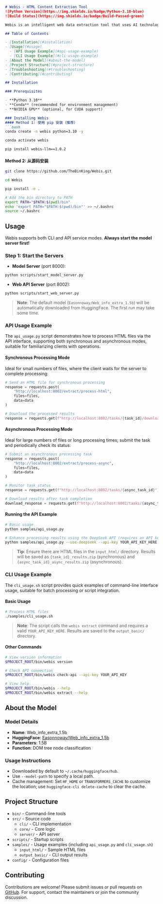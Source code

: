 ```markdown
# Webis - HTML Content Extraction Tool  
![Python Version](https://img.shields.io/badge/Python-3.10-blue)  
![Build Status](https://img.shields.io/badge/Build-Passed-green)  

Webis is an intelligent web data extraction tool that uses AI technology to automatically identify valuable information on web pages, filter out noise, and provide high-quality input for downstream AI training and knowledge base construction.  

## Table of Contents  

- [Installation](#installation)  
- [Usage](#usage)  
  - [API Usage Example](#api-usage-example)  
  - [CLI Usage Example](#cli-usage-example)  
- [About the Model](#about-the-model)  
- [Project Structure](#project-structure)  
- [Troubleshooting](#troubleshooting)  
- [Contributing](#contributing)  

## Installation  

### Prerequisites  

- **Python 3.10**  
- **Conda** (recommended for environment management)  
- **NVIDIA GPU** (optional, for CUDA support)  

### Installing Webis
#### Method 1: 使用 pip 安装（推荐）
```bash
conda create -n webis python=3.10 -y

conda activate webis

pip install webis-llm==1.0.2
```

#### Method 2: 从源码安装
```bash
git clone https://github.com/TheBinKing/Webis.git  

cd Webis  

pip install -e .  

# Add the bin directory to PATH  
export PATH="$PATH:$(pwd)/bin"  
echo 'export PATH="$PATH:$(pwd)/bin"' >> ~/.bashrc  
source ~/.bashrc  
```

## Usage
Webis supports both CLI and API service modes. **Always start the model server first!**  

### Step 1: Start the Servers
+ **Model Server** (port 8000):  

```bash
python scripts/start_model_server.py  
```

+ **Web API Server** (port 8002):  

```bash
python scripts/start_web_server.py  
```

> **Note**: The default model (`Easonnoway/Web_info_extra_1.5b`) will be automatically downloaded from HuggingFace. The first run may take some time.  
>

### API Usage Example
The `api_usage.py` script demonstrates how to process HTML files via the API interface, supporting both synchronous and asynchronous modes, suitable for familiarizing clients with operations.  

#### Synchronous Processing Mode
Ideal for small numbers of files, where the client waits for the server to complete processing:  

```python
# Send an HTML file for synchronous processing  
response = requests.post(  
    "http://localhost:8002/extract/process-html",  
    files=files,  
    data=data  
)  

# Download the processed results  
response = requests.get(f"http://localhost:8002/tasks/{task_id}/download", stream=True)  
```

#### Asynchronous Processing Mode
Ideal for large numbers of files or long processing times; submit the task and periodically check its status:  

```python
# Submit an asynchronous processing task  
response = requests.post(  
    "http://localhost:8002/extract/process-async",  
    files=files,  
    data=data  
)  

# Monitor task status  
response = requests.get(f"http://localhost:8002/tasks/{async_task_id}")  

# Download results after task completion  
download_response = requests.get(f"http://localhost:8002/tasks/{async_task_id}/download", stream=True)  
```

#### Running the API Example
```bash
# Basic usage  
python samples/api_usage.py  

# Enhance processing results using the DeepSeek API (requires an API key)  
python samples/api_usage.py --use-deepseek --api-key YOUR_API_KEY_HERE  
```

> **Tip**: Ensure there are HTML files in the `input_html/` directory. Results will be saved as `{task_id}_results.zip` (synchronous) and `{async_task_id}_async_results.zip` (asynchronous).  
>

### CLI Usage Example
The `cli_usage.sh` script provides quick examples of command-line interface usage, suitable for batch processing or script integration.  

#### Basic Usage
```bash
# Process HTML files  
./samples/cli_usage.sh  
```

> **Note**: The script calls the `webis extract` command and requires a valid `YOUR_API_KEY_HERE`. Results are saved to the `output_basic/` directory.  
>

#### Other Commands
```bash
# View version information  
$PROJECT_ROOT/bin/webis version  

# Check API connection  
$PROJECT_ROOT/bin/webis check-api --api-key YOUR_API_KEY  

# View help  
$PROJECT_ROOT/bin/webis --help  
$PROJECT_ROOT/bin/webis extract --help  
```

## About the Model
### Model Details
+ **Name**: Web_info_extra_1.5b  
+ **HuggingFace**: [Easonnoway/Web_info_extra_1.5b](https://huggingface.co/Easonnoway/Web_info_extra_1.5b)  
+ **Parameters**: 1.5B  
+ **Function**: DOM tree node classification

### Usage Instructions
+ Downloaded by default to `~/.cache/huggingface/hub`.  
+ Use `--model-path` to specify a local path.  
+ Cache management: Set `HF_HOME` or `TRANSFORMERS_CACHE` to customize the location; use `huggingface-cli delete-cache` to clear the cache.

## Project Structure
+ `bin/` - Command-line tools  
+ `src/` - Source code  
    - `cli/` - CLI implementation  
    - `core/` - Core logic  
    - `server/` - API server
+ `scripts/` - Startup scripts  
+ `samples/` - Usage examples (including `api_usage.py` and `cli_usage.sh`)  
    - `input_html/` - Sample HTML files  
    - `output_basic/` - CLI output results
+ `config/` - Configuration files

## Contributing
Contributions are welcome! Please submit issues or pull requests on [GitHub](https://github.com/TheBinKing/Webis). For support, contact the maintainers or join the community discussion.  
